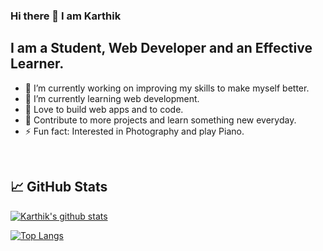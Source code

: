 ### Hi there 👋 I am Karthik

## I am a Student, Web Developer and an Effective Learner.

- 🔭 I’m currently working on improving my skills to make myself better.
- 🌱 I’m currently learning web development.
- 💖 Love to build web apps and to code. 
- 🥅 Contribute to more projects and learn something new everyday.
- ⚡ Fun fact: Interested in Photography and play Piano.

<br>

## 📈 GitHub Stats 

[![Karthik's github stats](https://github-readme-stats.vercel.app/api?username=karthiksbh)](https://github.com/karthiksbh)

[![Top Langs](https://github-readme-stats.vercel.app/api/top-langs/?username=karthiksbh&layout=compact)](https://github.com/karthiksbh)
